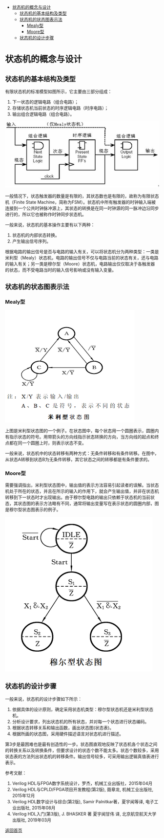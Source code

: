 - [状态机的概念与设计](#状态机的概念与设计)
  - [状态机的基本结构及类型](#状态机的基本结构及类型)
  - [状态机的状态图表示法](#状态机的状态图表示法)
    - [Mealy型](#mealy型)
    - [Moore型](#moore型)
  - [状态机的设计步骤](#状态机的设计步骤)


# 状态机的概念与设计

## 状态机的基本结构及类型

有限状态机的标准模型如图所示，它主要由三部分组成：

1. 下一状态的逻辑电路（组合电路）；
2. 存储状态机当前状态的时序逻辑电路（时序电路）；
3.  输出组合逻辑电路（组合电路）。

![](https://raw.githubusercontent.com/timerring/picgo/master/picbed/image-20230209093806848.png)

 一般情况下，状态触发器的数量是有限的，其状态数也是有限的，故称为有限状态机（Finite State Machine，简称为FSM）。状态机中所有触发器的时钟输入端被连接到一个公共时钟脉冲源上，其状态的转换是在同一时钟源的同一脉冲边沿同步进行的，所以它也被称作时钟同步状态机。 

 一般来说，状态机的基本操作主要有以下两种：

1. 状态机的内部状态转换。
2. 产生输出信号序列。

根据电路的输出信号是否与电路的输入有关，可以将状态机分为两种类型：一类是米利型（Mealy）状态机，电路的输出信号不仅与电路当前的状态有关，还与电路的输入有关；另一类是穆尔型（Moore）状态机，电路输出仅仅取决于各触发器的状态，而不受电路当时的输入信号影响或没有输入变量。

## 状态机的状态图表示法

### Mealy型

![](https://raw.githubusercontent.com/timerring/picgo/master/picbed/image-20230209093906151.png)

上图是米利型状态图的一个例子。在状态图中，每个状态用一个圆圈表示，圆圈内有指示状态的符号。用带箭头的方向线指示状态转换的方向，当方向线的起点和终点都在同一个圆圈上时，则表示状态不变。

一般来说，状态机中的状态转移有两种方式：无条件转移和有条件转移。在图中，从状态A转移到状态B为无条件转移，其它状态之间的转移都是有条件要求的。

### Moore型

需要强调指出，米利型状态图中，输出值的表示方法容易引起读者的误解。当状态机处于所在的状态，并且在所示的输入的作用下，就会产生输出值，并非在状态机转移到下一状态时才出现输出。由于穆尔型电路的输出只依赖于状态机的当前状态，其状态图的表示方法略有不同，通常将输出变量写在表示状态的圆圈内部，图是穆尔型状态图表示的例子。

![](https://raw.githubusercontent.com/timerring/picgo/master/picbed/image-20230209094129828.png)

## 状态机的设计步骤

一般来说，状态机的设计步骤如下所示：

1. 依据具体的设计原则，确定采用状态机类型：穆尔型状态机还是米利型状态机。
2. 分析设计要求，列出状态机的所有状态，并对每一个状态进行状态编码。
3. 根据状态转移关系和输出函数，画出状态图(状态表)。
4. 根据所画的状态图，采用硬件描述语言对状态机进行描述。

第3步是最困难也是最有创造性的一步。状态图直观地反映了状态机各个状态之间的转换关系以及转换条件，但要求设计的状态个数不能太多。状态个数较多，采用状态表的方法列出状态机的转移条件。输出信号较多，可采用输出逻辑真值表进行表示。

参考文献：

1. Verilog HDL与FPGA数字系统设计，罗杰，机械工业出版社，2015年04月
2. Verilog HDL与CPLD/FPGA项目开发教程(第2版), 聂章龙, 机械工业出版社, 2015年12月
3. Verilog HDL数字设计与综合(第2版), Samir Palnitkar著，夏宇闻等译, 电子工业出版社, 2015年08月
4. Verilog HDL入门(第3版), J. BHASKER 著 夏宇闻甘伟 译, 北京航空航天大学出版社, 2019年03月



[返回首页](https://github.com/timerring/hardware-tutorial)